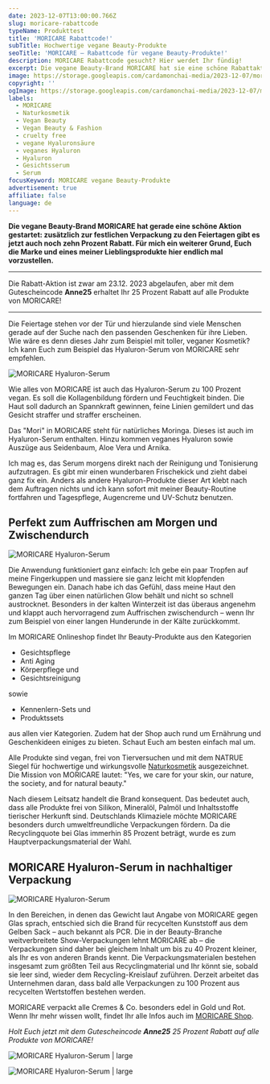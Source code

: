 ```yaml
---
date: 2023-12-07T13:00:00.766Z
slug: moricare-rabattcode
typeName: Produkttest
title: 'MORICARE Rabattcode!'
subTitle: Hochwertige vegane Beauty-Produkte
seoTitle: 'MORICARE – Rabattcode für vegane Beauty-Produkte!'
description: MORICARE Rabattcode gesucht? Hier werdet Ihr fündig!
excerpt: Die vegane Beauty-Brand MORICARE hat sie eine schöne Rabattaktion für Euch ausgedacht – zusätzlich zur festlichen Verpackung in Rot und Gold erhaltet Ihr einen satten Rabatt! In diesem Artikel lernt Ihr MORICARE kennen und stelle ich Euch eines meiner Lieblings-Produkte vor – das Hyaluronserum. Einen persönlichen Rabattcode habe ich auch für Euch!
image: https://storage.googleapis.com/cardamonchai-media/2023-12-07/moricare-hyaruron-serum-jpg-imagine-585858_7c413e_1024_768/640.webp
copyright: ''
ogImage: https://storage.googleapis.com/cardamonchai-media/2023-12-07/moricare-hyaruron-serum-og-1-jpg-imagine-484848_7c4e4b_1200_628/640.webp
labels:
  - MORICARE
  - Naturkosmetik
  - Vegan Beauty
  - Vegan Beauty & Fashion
  - cruelty free
  - vegane Hyaluronsäure
  - veganes Hyaluron
  - Hyaluron
  - Gesichtsserum
  - Serum
focusKeyword: MORICARE vegane Beauty-Produkte
advertisement: true
affiliate: false
language: de
---
```


**Die vegane Beauty-Brand MORICARE hat gerade eine schöne Aktion gestartet: zusätzlich zur festlichen Verpackung zu den Feiertagen gibt es jetzt auch noch zehn Prozent Rabatt. Für mich ein weiterer Grund, Euch die Marke und eines meiner Lieblingsprodukte hier endlich mal vorzustellen.**

---

Die Rabatt-Aktion ist zwar am 23.12. 2023 abgelaufen, aber mit dem Gutescheincode **Anne25** erhaltet Ihr 25 Prozent Rabatt auf alle Produkte von MORICARE!

---

Die Feiertage stehen vor der Tür und hierzulande sind viele Menschen gerade auf der Suche nach den passenden Geschenken für ihre Lieben. Wie wäre es denn dieses Jahr zum Beispiel mit toller, veganer Kosmetik? Ich kann Euch zum Beispiel das Hyaluron-Serum von MORICARE sehr empfehlen.

![MORICARE Hyaluron-Serum](https://storage.googleapis.com/cardamonchai-media/2023-12-07/moricare-anne-reis-soundsvegan-com-8-jpg-imagine-3878d8_5e799a_2048_1536/640.webp 'MORICARE Hyaluron-Serum')

Wie alles von MORICARE ist auch das Hyaluron-Serum zu 100 Prozent vegan. Es soll die Kollagenbildung fördern und Feuchtigkeit binden. Die Haut soll dadurch an Spannkraft gewinnen, feine Linien gemildert und das Gesicht straffer und straffer erscheinen.

Das "Mori" in MORICARE steht für natürliches Moringa. Dieses ist auch im Hyaluron-Serum enthalten. Hinzu kommen veganes Hyaluron sowie Auszüge aus Seidenbaum, Aloe Vera und Arnika.

Ich mag es, das Serum morgens direkt nach der Reinigung und Tonisierung aufzutragen. Es gibt mir einen wunderbaren Frischekick und zieht dabei ganz fix ein. Anders als andere Hyaluron-Produkte dieser Art klebt nach dem Auftragen nichts und ich kann sofort mit meiner Beauty-Routine fortfahren und Tagespflege, Augencreme und UV-Schutz benutzen.

## Perfekt zum Auffrischen am Morgen und Zwischendurch

![MORICARE Hyaluron-Serum](https://storage.googleapis.com/cardamonchai-media/2023-12-07/moricare-anne-reis-soundsvegan-com-7-jpg-imagine-a8a8a8_6f6e72_2048_1536/640.webp 'MORICARE Hyaluron-Serum')

Die Anwendung funktioniert ganz einfach: Ich gebe ein paar Tropfen auf meine Fingerkuppen und massiere sie ganz leicht mit klopfenden Bewegungen ein. Danach habe ich das Gefühl, dass meine Haut den ganzen Tag über einen natürlichen Glow behält und nicht so schnell austrocknet. Besonders in der kalten Winterzeit ist das überaus angenehm und klappt auch hervorragend zum Auffrischen zwischendurch – wenn Ihr zum Beispiel von einer langen Hunderunde in der Kälte zurückkommt.

Im MORICARE Onlineshop findet Ihr Beauty-Produkte aus den Kategorien

- Gesichtspflege
- Anti Aging
- Körperpflege und
- Gesichtsreinigung

sowie

- Kennenlern-Sets und
- Produktssets

aus allen vier Kategorien. Zudem hat der Shop auch rund um Ernährung und Geschenkideen einiges zu bieten. Schaut Euch am besten einfach mal um.

Alle Produkte sind vegan, frei von Tierversuchen und mit dem NATRUE Siegel für hochwertige und wirkungsvolle [Naturkosmetik](/2018/03/vegane-kosmetik-und-naturkosmetik/) ausgezeichnet. Die Mission von MORICARE lautet: "Yes, we care for your skin, our nature, the society, and for natural beauty."

Nach diesem Leitsatz handelt die Brand konsequent. Das bedeutet auch, dass alle Produkte frei von Silikon, Mineralöl, Palmöl und Inhaltsstoffe tierischer Herkunft sind. Deutschlands Klimaziele möchte MORICARE besonders durch umweltfreundliche Verpackungen fördern. Da die Recyclingquote bei Glas immerhin 85 Prozent beträgt, wurde es zum Hauptverpackungsmaterial der Wahl.

## MORICARE Hyaluron-Serum in nachhaltiger Verpackung

![MORICARE Hyaluron-Serum](https://storage.googleapis.com/cardamonchai-media/2023-12-07/moricare-anne-reis-soundsvegan-com-6-jpg-imagine-083878_6f6f76_2048_1536/640.webp 'MORICARE Hyaluron-Serum')

In den Bereichen, in denen das Gewicht laut Angabe von MORICARE gegen Glas sprach, entschied sich die Brand für recycelten Kunststoff aus dem Gelben Sack – auch bekannt als PCR. Die in der Beauty-Branche weitverbreitete Show-Verpackungen lehnt MORICARE ab – die Verpackungen sind daher bei gleichem Inhalt um bis zu 40 Prozent kleiner, als Ihr es von anderen Brands kennt. Die Verpackungsmaterialen bestehen insgesamt zum größten Teil aus Recyclingmaterial und Ihr könnt sie, sobald sie leer sind, wieder dem Recycling-Kreislauf zuführen. Derzeit arbeitet das Unternehmen daran, dass bald alle Verpackungen zu 100 Prozent aus recycelten Wertstoffen bestehen werden.

MORICARE verpackt alle Cremes & Co. besonders edel in Gold und Rot. Wenn Ihr mehr wissen wollt, findet Ihr alle Infos auch im [MORICARE Shop](https://moricare4you.com/).

_Holt Euch jetzt mit dem Gutescheincode **Anne25** 25 Prozent Rabatt auf alle Produkte von MORICARE!_

![MORICARE Hyaluron-Serum | large](https://storage.googleapis.com/cardamonchai-media/2023-12-07/moricare-anne-reis-soundsvegan-com-3-jpg-imagine-f80808_893d35_2048_1536/640.webp 'MORICARE Beauty-Produkt in rot-goldener Geschenkverpackung')

![MORICARE Hyaluron-Serum | large](https://storage.googleapis.com/cardamonchai-media/2023-12-07/moricare-anne-reis-soundsvegan-com-5-jpg-imagine-080808_675e5e_2048_1536/640.webp 'MORICARE Hyaluron-Serum im nachhaltigen Karton')

